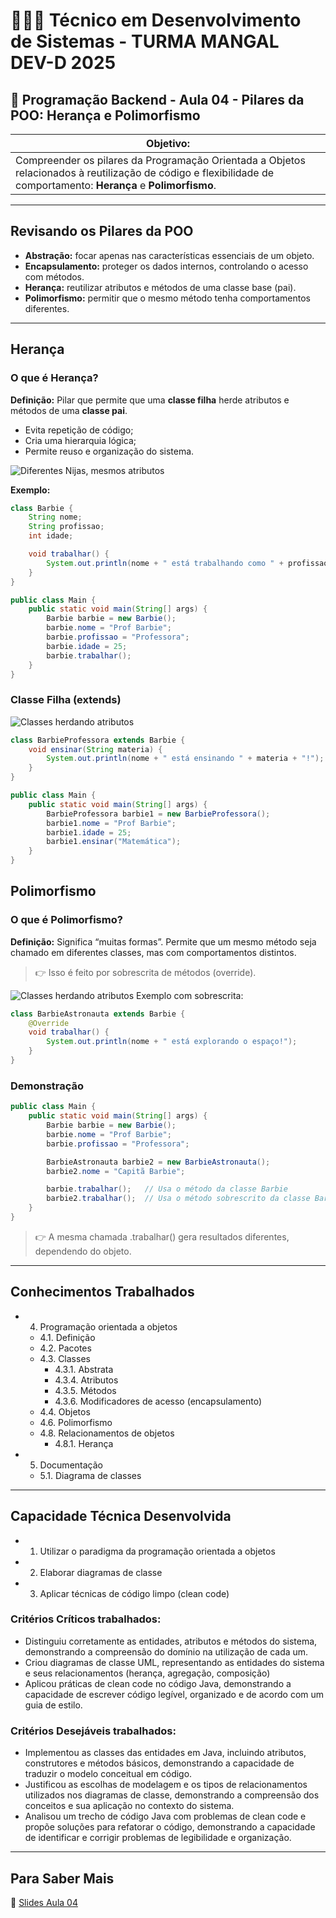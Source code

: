 # 👨🏻‍💻 Técnico em Desenvolvimento de Sistemas - TURMA MANGAL DEV-D 2025

## 🍵 Programação Backend - Aula 04 - Pilares da POO: Herança e Polimorfismo
|Objetivo:|
|-|
|Compreender os pilares da Programação Orientada a Objetos relacionados à reutilização de código e flexibilidade de comportamento: **Herança** e **Polimorfismo**.|

---

## Revisando os Pilares da POO
- **Abstração:** focar apenas nas características essenciais de um objeto.  
- **Encapsulamento:** proteger os dados internos, controlando o acesso com métodos.  
- **Herança:** reutilizar atributos e métodos de uma classe base (pai).  
- **Polimorfismo:** permitir que o mesmo método tenha comportamentos diferentes.  

---

## Herança

### O que é Herança?
**Definição:** Pilar que permite que uma **classe filha** herde atributos e métodos de uma **classe pai**.  
- Evita repetição de código;  
- Cria uma hierarquia lógica;  
- Permite reuso e organização do sistema. 

![Diferentes Nijas, mesmos atributos ](../../assets/BarbieHerenca.png)

**Exemplo:**
```java
class Barbie {
    String nome;
    String profissao;
    int idade;

    void trabalhar() {
        System.out.println(nome + " está trabalhando como " + profissao + "!");
    }
}
````

```java
public class Main {
    public static void main(String[] args) {
        Barbie barbie = new Barbie();
        barbie.nome = "Prof Barbie";
        barbie.profissao = "Professora";
        barbie.idade = 25;
        barbie.trabalhar();
    }
}
````
### Classe Filha (extends)
![Classes herdando atributos](../../assets/UMLBarbieHeranca.png)
```java
class BarbieProfessora extends Barbie {
    void ensinar(String materia) {
        System.out.println(nome + " está ensinando " + materia + "!");
    }
}
````

```java
public class Main {
    public static void main(String[] args) {
        BarbieProfessora barbie1 = new BarbieProfessora();
        barbie1.nome = "Prof Barbie";
        barbie1.idade = 25;
        barbie1.ensinar("Matemática");
    }
}
````

## Polimorfismo

### O que é Polimorfismo?

**Definição:** Significa “muitas formas”.
Permite que um mesmo método seja chamado em diferentes classes, mas com comportamentos distintos.
> 👉 Isso é feito por sobrescrita de métodos (override).

![Classes herdando atributos](../../assets/UMLBarbiePoli.png)
Exemplo com sobrescrita:
````java
class BarbieAstronauta extends Barbie {
    @Override
    void trabalhar() {
        System.out.println(nome + " está explorando o espaço!");
    }
}
````

### Demonstração
````java
public class Main {
    public static void main(String[] args) {
        Barbie barbie = new Barbie();
        barbie.nome = "Prof Barbie";
        barbie.profissao = "Professora";

        BarbieAstronauta barbie2 = new BarbieAstronauta();
        barbie2.nome = "Capitã Barbie";

        barbie.trabalhar();   // Usa o método da classe Barbie
        barbie2.trabalhar();  // Usa o método sobrescrito da classe BarbieAstronauta
    }
}
````
> 👉 A mesma chamada .trabalhar() gera resultados diferentes, dependendo do objeto.


---

## Conhecimentos Trabalhados
- 4. Programação orientada a objetos
	- 4.1. Definição
	- 4.2. Pacotes
	- 4.3. Classes
		- 4.3.1. Abstrata
		- 4.3.4. Atributos
		- 4.3.5. Métodos
		- 4.3.6. Modificadores de acesso (encapsulamento)
	- 4.4. Objetos
	- 4.6. Polimorfismo
	- 4.8. Relacionamentos de objetos
		- 4.8.1. Herança

- 5. Documentação
	- 5.1. Diagrama de classes

---

## Capacidade Técnica Desenvolvida
- 1. Utilizar o paradigma da programação orientada a objetos
- 2. Elaborar diagramas de classe  
- 3. Aplicar técnicas de código limpo (clean code) 

### Critérios Críticos trabalhados:
- Distinguiu corretamente as entidades, atributos e métodos do sistema, demonstrando a compreensão do domínio na utilização de cada um.
- Criou diagramas de classe UML, representando as entidades do sistema e seus relacionamentos (herança, agregação, composição)
- Aplicou práticas de clean code no código Java, demonstrando a capacidade de escrever código legível, organizado e de acordo com um guia de estilo.

### Critérios Desejáveis trabalhados:
- Implementou as classes das entidades em Java, incluindo atributos, construtores e métodos básicos, demonstrando a capacidade de traduzir o modelo conceitual em código.
- Justificou as escolhas de modelagem e os tipos de relacionamentos utilizados nos diagramas de classe, demonstrando a compreensão dos conceitos e sua aplicação no contexto do sistema. 
- Analisou um trecho de código Java com problemas de clean code e propõe soluções para refatorar o código, demonstrando a capacidade de identificar e corrigir problemas de legibilidade e organização. 

---

## Para Saber Mais
📑 [Slides Aula 04](../aula04/aula04.pdf)
